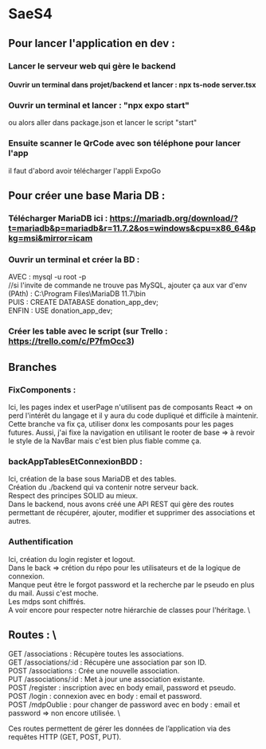 # SaeS4

## Pour lancer l'application en dev :
### Lancer le serveur web qui gère le backend 
#### Ouvrir un terminal dans projet/backend et lancer : npx ts-node server.tsx
### Ouvrir un terminal et lancer :  "npx expo start"  
ou alors aller dans package.json et lancer le script "start"
### Ensuite scanner le QrCode avec son téléphone pour lancer l'app
il faut d'abord avoir télécharger l'appli ExpoGo

## Pour créer une base Maria DB :
### Télécharger MariaDB ici : https://mariadb.org/download/?t=mariadb&p=mariadb&r=11.7.2&os=windows&cpu=x86_64&pkg=msi&mirror=icam
### Ouvrir un terminal et créer la BD :
AVEC : mysql -u root -p \
//si l'invite de commande ne trouve pas MySQL, ajouter ça aux var d'env (PAth) : C:\Program Files\MariaDB 11.7\bin \
PUIS : CREATE DATABASE donation_app_dev; \
ENFIN : USE donation_app_dev; 
### Créer les table avec le script (sur Trello : https://trello.com/c/P7fmOcc3)

## Branches  
### FixComponents :
Ici, les pages index et userPage n'utilisent pas de composants React => on perd l'intérêt du langage et il y aura du code dupliqué et difficile à maintenir.
Cette branche va fix ça, utiliser donx les composants pour les pages futures.
Aussi, j'ai fixe la navigation en utilisant le rooter de base => à revoir le style de la NavBar mais c'est bien plus fiable comme ça.

### backAppTablesEtConnexionBDD :
Ici, création de la base sous MariaDB et des tables. \
Création du ./backend qui va contenir notre serveur back. \
Respect des principes SOLID au mieux. \
Dans le backend, nous avons créé une API REST qui gère des routes permettant de récupérer, ajouter, modifier et supprimer des associations et autres.

### Authentification
Ici, création du login register et logout. \
Dans le back => crétion du répo pour les utilisateurs et de la logique de connexion. \
Manque peut être le forgot password et la recherche par le pseudo en plus du mail. Aussi c'est moche. \
Les mdps sont chiffrés. \
A voir encore pour respecter notre hiérarchie de classes pour l'héritage. \


## Routes : \
GET /associations : Récupère toutes les associations. \
GET /associations/:id : Récupère une association par son ID. \
POST /associations : Crée une nouvelle association. \
PUT /associations/:id : Met à jour une association existante. \
POST /register : inscription avec en body email, password et pseudo. \
POST /login : connexion avec en body : email et password. \
POST /mdpOublie : pour changer de password avec en body : email et password => non encore utilisée. \

Ces routes permettent de gérer les données de l’application via des requêtes HTTP (GET, POST, PUT).

